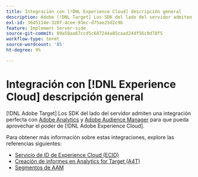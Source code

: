 ```yaml
---
title: Integración con [!DNL Experience Cloud] descripción general
description: Adobe [!DNL Target] Los SDK del lado del servidor admiten una integración perfecta con Adobe Analytics y Adobe Audience Manager para que pueda aprovechar la potencia de Adobe Experience Cloud.
exl-id: 3645114e-320f-4cee-93ec-d75ae25d2c9b
feature: Implement Server-side
source-git-commit: 09a50aa67ccd5c687244a85caad24df56c0d78f5
workflow-type: tm+mt
source-wordcount: '85'
ht-degree: 9%

---
```


# Integración con [!DNL Experience Cloud] descripción general

[!DNL Adobe Target] Los SDK del lado del servidor admiten una integración perfecta con [Adobe Analytics](https://business.adobe.com/products/analytics/adobe-analytics.html) y [Adobe Audience Manager](https://business.adobe.com/products/audience-manager/adobe-audience-manager.html) para que pueda aprovechar el poder de [!DNL Adobe Experience Cloud].

Para obtener más información sobre estas integraciones, explore las referencias siguientes:

* [Servicio de ID de Experience Cloud (ECID)](ecid.md)
* [Creación de informes en Analytics for Target (A4T)](a4t-reporting.md)
* [Segmentos de AAM](aam-segments.md)
